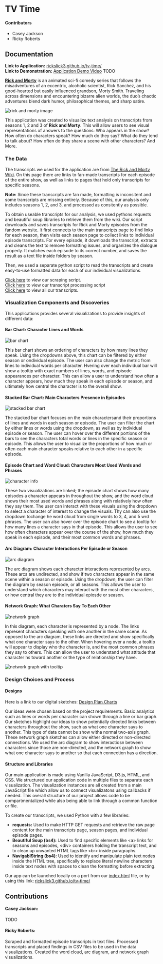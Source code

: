 # TV Time

#### Contributors

- Casey Jackson
- Ricky Roberts

## Documentation

**Link to Application:** [rickslick3.github.io/tv-time/](https://rickslick3.github.io/tv-time/) <br/>
**Link to Demonstration:** [Application Demo Video](https://www.youtube.com/watch?v=xvFZjo5PgG0) TODO

[**Rick and Morty**](https://en.wikipedia.org/wiki/Rick_and_Morty) is an animated sci-fi comedy series that follows the misadventures of an eccentric, alcoholic scientist, Rick Sanchez, and his good-hearted but easily influenced grandson, Morty Smith. Traveling across dimensions and encountering bizarre alien worlds, the duo’s chaotic adventures blend dark humor, philosophical themes, and sharp satire.

![rick and morty image](/documentation-files/rick-and-morty.jpg)

This application was created to visualize text analysis on transcripts from seasons 1, 2 and 3 of **Rick and Morty**. This will allow users to see visual representations of answers to the questions: Who appears in the show? How often do characters speak? How much do they say? What do they tend to talk about? How often do they share a scene with other characters? And More.

### The Data

The transcripts we used for the application are from [The Rick and Morty Wiki](https://rickandmorty.fandom.com/wiki/Category:Transcripts). On this page there are links to fan-made transcripts for each episode of the entire show, as well as links to pages that hold only transcripts for specific seasons. 

**Note:** Since these transcripts are fan made, formatting is inconsitent and some transcripts are missing entirely. Because of this, our analysis only includes seasons 1, 2, and 3, and processed as consitently as possible. 

To obtain useable transcripts for our analysis, we used pythons requests and beautiful soup libraries to retrieve them from the wiki. Our script downloads and saves transcripts for Rick and Morty episodes from the fandom website. It first connects to the main transcripts page to find links for each season, then visits each season page to collect links to individual episode transcripts. For every episode, it downloads the transcript, extracts and cleans the text to remove formatting issues, and organizes the dialogue properly. It matches each episode to its correct number, and saves the result as a text file inside folders by season.

Then, we used a separate python script to read the transcripts and create easy-to-use formatted data for each of our individual visualizations. 

[Click here](https://github.com/RickSlick3/tv-time/blob/main/scraping.py) to view our scraping script. <br/>
[Click here](https://github.com/RickSlick3/tv-time/blob/main/preprocessing.py) to view our transcript processing script <br/>
[Click here](https://github.com/RickSlick3/tv-time/tree/main/transcripts) to view all our transcripts.

### Visualization Components and Discoveries

This applications provides several visualizations to provide insights of different data:

#### Bar Chart: Character Lines and Words

![bar chart](/documentation-files/bar-chart.png)

This bar chart shows an ordering of characters by how many lines they speak. Using the dropdowns above, this chart can be filtered by either season or ondividual episode. The user can also change the metric from lines to individual words per character. Hvering over each individual bar will show a tooltip with exact numbers of lines, words, and episode appearances per character. This can allow a user to understand how often a character appears, how much they speak in each episode or season, and ultimately how central the character is to the overall show. 

#### Stacked Bar Chart: Main Characters Presence in Episodes

![stacked bar chart](/documentation-files/stacked-bar-chart.png)

The stacked bar chart focuses on the main charactersand their proportions of lines and words in each season or episode. The user can filter the chart by either lines or words using the dropdown, as well as by individual episode or season. The user can hover over the different portions of the bars to see the characters total words or lines in the specific season or episode. This allows the user to visualize the proportions of how much or often each main character speaks relative to each other in a specific episode.

#### Episode Chart and Word Cloud: Characters Most Used Words and Phrases

![character info](/documentation-files/character-info.png)

These two visualizations are linked; the episode chart shows how many episodes a character appears in throughout the show, and the word cloud shows their most used words and phrases along with relatively how often they say them. The user can interact with these visuals using the dropdown to select a character of interest to change the visuals. Thy can also use the dropdown tochange he word cloud from single words to 3, 4, and 5 wrd phrases. The user can also hover over the episode chart to see a tooltip for how many lines a character says in that episode. This allows the user to see how often characters appear over the course of the show, how much they speak in each episode, and their most common words and phrases. 

#### Arc Diagram: Character Interactions Per Episode or Season

![arc diagram](/documentation-files/arc-diagram.png)

The arc diagram shows each character interactions represented by arcs. These arcs are undirected, and show if two characters appear in the same scene within a season or episode. Using the dropdown, the user can filter the diagram by season episode, or all seasons. This allows the user to understand which characters may interact with the most other characters, or how central they are to the individual epiosde or season. 

#### Network Graph: What Charaters Say To Each Other

![network graph](/documentation-files/network.png)

In this diagram, each character is represented by a node. The links represent characters speaking with one another in the same scene. As opposed to the arc diagram, these links are directed and show specifically what one character says to the other. When hovering over a node, a tooltip will appear to display who the character is, and the most common phrases they say to others. This can allow the user to understand what attitude that character hs toward another or the type of relationship they have.

![network graph with tooltip](/documentation-files/network-tooltip.png)

### Design Choices and Process

#### Designs

Here is a link to our digital sketches: [Design Plan Charts](/documentation-files/tv-time-visual-sketches.pdf)

Our ideas were chosen based on the project requirements. Basic analytics such as lines or words per character can shown through a line or bar graph. Our sketches highlight our ideas to show potentially directed links between characters throughout the show, such as what one character says to another. This type of data cannot be show witha normal two-axis graph. These network graph sketches can allow either directed or non-directed connections. We used the arc diagram to show interactiosn between characters since those are non-directed, and the network graph to show what one character says to another so that each connection has a direction.  

#### Structure and Libraries

Our main application is made using Vanilla JavaScript, D3.js, HTML, and CSS. We structured our application code in multiple files to separate each visualization. The visualization instances are all created from a main JavaScript file which allow us to connect visualizatons using callbacks if needed. This overall structure of our project allows code to be compartmentalized while also being able to link through a common function or file.

To create our transcripts, we used Python with a few libraries:
- **requests:** Used to make HTTP GET requests and retrieve the raw page content for the main transcripts page, season pages, and individual episode pages.
- **Beautiful Soup (bs4):** Used to find specific elements like \<a> links for seasons and episodes, \<div> containers holding the transcript text, and to clean up unwanted HTML tags like \<br> inside paragraphs.
- **NavigablString (bs4):** Used to identify and manipulate plain text nodes inside the HTML tree, specifically to replace literal newline characters inside text nodes with spaces to clean the formatting before extracting.

Our app can be launched locally on a port from our [index.html](https://github.com/RickSlick3/tv-time/blob/main/docs/index.html) file, or by using this link: [rickslick3.github.io/tv-time/](https://rickslick3.github.io/tv-time/)

## Contributions

#### Casey Jackson:

TODO

#### Ricky Roberts:

Scraped and formatted episode transcripts in text files. Processed transcripts and placed findings in CSV files to be used in the data visualizations. Created the word cloud, arc diagram, and network graph visualizations. 
